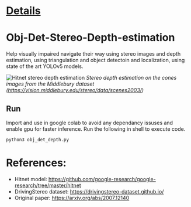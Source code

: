 # [Details](https://github.com/rtharungowda/navigate-surroundings/blob/main/KYS%20slides_ed.pdf)
# Obj-Det-Stereo-Depth-estimation

Help visually impaired navigate their way using stereo images and depth estimation, using triangulation and object detectoin and localization, using state of the art YOLOv5 models.

![Hitnet stereo depth estimation](https://github.com/ibaiGorordo/HITNET-Stereo-Depth-estimation/blob/main/doc/img/out.jpg)
*Stereo depth estimation on the cones images from the Middlebury dataset (https://vision.middlebury.edu/stereo/data/scenes2003/)*

## Run

Import and use in google colab to avoid any dependancy issuses and enable gpu for faster inference.
Run the following in shell to execute code.

```
python3 obj_det_depth.py
```

# References:
* Hitnet model: https://github.com/google-research/google-research/tree/master/hitnet
* DrivingStereo dataset: https://drivingstereo-dataset.github.io/
* Original paper: https://arxiv.org/abs/2007.12140
